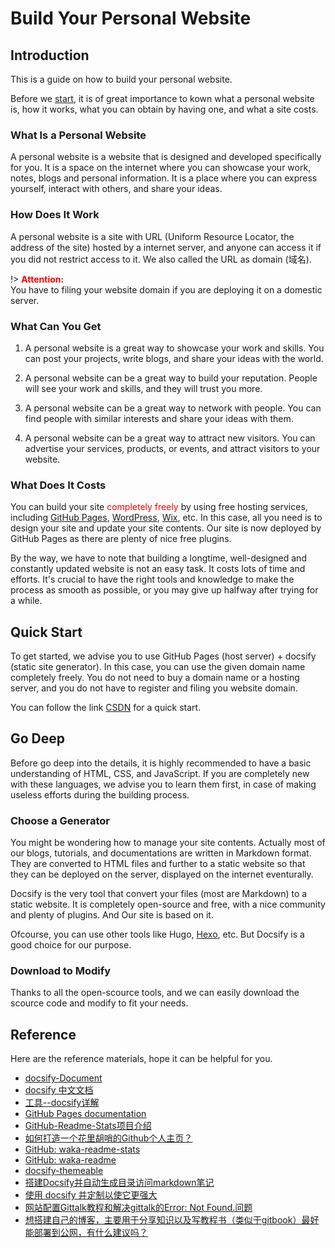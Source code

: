 <!-- 
/*
 * Copyright (c) 2024 YiDing, all rights reserved. 
 * 
 * This is an example file of the site. You can freely copy,
 * fork, clone and download the file to your local machine.
 * But attention to replace it by your own file before you
 * deploying the site.
 */
-->

# Build Your Personal Website

## Introduction

This is a guide on how to build your personal website.

Before we [start](Blogs/Mixed/BuildYourSite?id=quick-start), it is of great importance to kown what a personal website is, how it works, what you can obtain by having one, and what a site costs.

### What Is a Personal Website

A personal website is a website that is designed and developed specifically for you. It is a space on the internet where you can showcase your work, notes, blogs and personal information. It is a place where you can express yourself, interact with others, and share your ideas.

### How Does It Work

A personal website is a site with URL (Uniform Resource Locator, the address of the site) hosted by a internet server, and anyone can access it if you did not restrict access to it. We also called the URL as domain (域名).

!> **<span style='color:red'>Attention:</span>**<br>
You have to filing your website domain if you are deploying it on a domestic server.


### What Can You Get

1. A personal website is a great way to showcase your work and skills. You can post your projects, write blogs, and share your ideas with the world.

2. A personal website can be a great way to build your reputation. People will see your work and skills, and they will trust you more.

3. A personal website can be a great way to network with people. You can find people with similar interests and share your ideas with them.

4. A personal website can be a great way to attract new visitors. You can advertise your services, products, or events, and attract visitors to your website.



### What Does It Costs

You can build your site <span style='color:red'>completely freely</span> by using free hosting services, including [GitHub Pages](https://pages.github.com/), [WordPress](https://wordpress.com/), [Wix](https://www.wix.com/), etc. In this case, all you need is to design your site and update your site contents. Our site is now deployed by GitHub Pages as there are plenty of nice free plugins.

By the way, we have to note that building a longtime, well-designed and constantly updated website is not an easy task. It costs lots of time and efforts. It's crucial to have the right tools and knowledge to make the process as smooth as possible, or you may give up halfway after trying for a while.

## Quick Start

To get started, we advise you to use GitHub Pages (host server) + docsify (static site generator). In this case, you can use the given domain name completely freely. You do not need to buy a domain name or a hosting server, and you do not have to register and filing you website domain.

You can follow the link [CSDN](https://blog.csdn.net/liyou123456789/article/details/124504727) for a quick start.


## Go Deep 

Before go deep into the details, it is highly recommended to have a basic understanding of HTML, CSS, and JavaScript. If you are completely new with these languages, we advise you to learn them first, in case of making useless efforts during the building process.

### Choose a Generator
You might be wondering how to manage your site contents. Actually most of our blogs, tutorials, and documentations are written in Markdown format. They are converted to HTML files and further to a static website so that they can be deployed on the server, displayed on the internet eventurally.

Docsify is the very tool that convert your files (most are Markdown) to a static website. It is completely open-source and free, with a nice community and plenty of plugins.
And Our site is based on it. 

Ofcourse, you can use other tools like Hugo, [Hexo](https://hexo.io/zh-cn/), etc. But Docsify is a good choice for our purpose.

### Download to Modify

Thanks to all the open-scource tools, and we can easily download the scource code and modify to fit your needs.

## Reference

Here are the reference materials, hope it can be helpful for you.

- [docsify-Document](https://docsify.js.org/#/)  
- [docsify 中文文档](https://docsify.js.org/#/zh-cn/)  
- [工具--docsify详解](https://blog.csdn.net/liyou123456789/article/details/124504727)  
- [GitHub Pages documentation](https://docs.github.com/en/pages)  
- [GitHub-Readme-Stats项目介绍](https://blog.csdn.net/gobullin/article/details/120513191)  
- [如何打造一个花里胡哨的Github个人主页？](https://blog.csdn.net/qq794492789/article/details/136871699)  
- [GitHub: waka-readme-stats](https://github.com/anmol098/waka-readme-stats)  
- [GitHub: waka-readme](https://github.com/athul/waka-readme)  
- [docsify-themeable](https://jhildenbiddle.github.io/docsify-themeable/#/customization)  
- [搭建Docsify并自动生成目录访问markdown笔记](https://blog.csdn.net/qq_74177889/article/details/139595564)  
- [使用 docsify 并定制以使它更强大](https://ld246.com/article/1553507125889)  
- [网站配置Gittalk教程和解决gittalk的Error: Not Found.问题](https://blog.csdn.net/wyounger/article/details/111356242)  
- [想搭建自己的博客，主要用于分享知识以及写教程书（类似于gitbook）最好能部署到公网，有什么建议吗？](https://www.zhihu.com/question/619420012/answer/3433796975?utm_campaign=shareopn&utm_medium=social&utm_psn=1792730956328747009&utm_source=wechat_session)